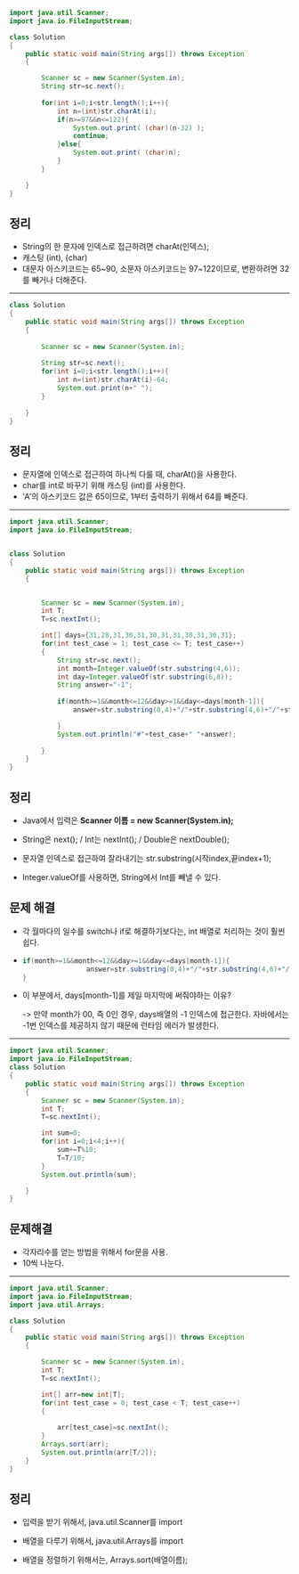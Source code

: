 ```java
import java.util.Scanner;
import java.io.FileInputStream;

class Solution
{
	public static void main(String args[]) throws Exception
	{

		Scanner sc = new Scanner(System.in);
		String str=sc.next();
        
        for(int i=0;i<str.length();i++){
            int n=(int)str.charAt(i);
            if(n>=97&&n<=122){
                System.out.print( (char)(n-32) );
                continue;
            }else{
                System.out.print( (char)n);
            }
        }

	}
}
```

## 정리

* String의 한 문자에 인덱스로 접근하려면 charAt(인덱스);
* 캐스팅 (int), (char)
* 대문자 아스키코드는 65~90, 소문자 아스키코드는 97~122이므로, 변환하려면 32를 빼거나 더해준다.



---



```java
class Solution
{
	public static void main(String args[]) throws Exception
	{
				
		Scanner sc = new Scanner(System.in);
		
		String str=sc.next();
        for(int i=0;i<str.length();i++){
            int n=(int)str.charAt(i)-64;
            System.out.print(n+" ");
        }
		
	}
}
```

## 정리

* 문자열에 인덱스로 접근하여 하나씩 다룰 때, charAt()을 사용한다.
* char를 int로 바꾸기 위해 캐스팅 (int)를 사용한다.
* 'A'의 아스키코드 값은 65이므로, 1부터 출력하기 위해서 64를 빼준다.



---



```java
import java.util.Scanner;
import java.io.FileInputStream;


class Solution
{
	public static void main(String args[]) throws Exception
	{


		Scanner sc = new Scanner(System.in);
		int T;
		T=sc.nextInt();

		int[] days={31,28,31,30,31,30,31,31,30,31,30,31};
		for(int test_case = 1; test_case <= T; test_case++)
		{	
			String str=sc.next(); 
            int month=Integer.valueOf(str.substring(4,6));
            int day=Integer.valueOf(str.substring(6,8));
			String answer="-1";
	
            if(month>=1&&month<=12&&day>=1&&day<=days[month-1]){
                answer=str.substring(0,4)+"/"+str.substring(4,6)+"/"+str.substring(6,8);    

            }
         	System.out.println("#"+test_case+" "+answer);
            
		}
	}
}
```



## 정리

* Java에서 입력은 **Scanner 이름 = new Scanner(System.in);**

* String은 next(); / Int는 nextInt(); / Double은 nextDouble();
* 문자열 인덱스로 접근하여 잘라내기는 str.substring(시작index,끝index+1);
* Integer.valueOf를 사용하면, String에서 Int를 빼낼 수 있다.





## 문제 해결

* 각 월마다의 일수를 switch나 if로 해결하기보다는, int 배열로 처리하는 것이 훨씬 쉽다.

* ```java
  if(month>=1&&month<=12&&day>=1&&day<=days[month-1]){
                  answer=str.substring(0,4)+"/"+str.substring(4,6)+"/"+str.substring(6,8);    
  }
  ```

* 이 부분에서, days[month-1]를 제일 마지막에 써줘야하는 이유? 

  -> 만약 month가 00, 즉 0인 경우, days배열의 -1 인덱스에 접근한다. 자바에서는 -1번 인덱스를 제공하지 않기 때문에 런타임 에러가 발생한다.



---



````java
import java.util.Scanner;
import java.io.FileInputStream;
class Solution
{
	public static void main(String args[]) throws Exception
	{
		Scanner sc = new Scanner(System.in);
		int T;
		T=sc.nextInt();

		int sum=0;
        for(int i=0;i<4;i++){
            sum+=T%10;
            T=T/10;
        }   
        System.out.println(sum);     

	}
}
````



## 문제해결

* 각자리수를 얻는 방법을 위해서 for문을 사용.
* 10씩 나눈다.



---



```java
import java.util.Scanner;
import java.io.FileInputStream;
import java.util.Arrays;

class Solution
{
	public static void main(String args[]) throws Exception
	{

		Scanner sc = new Scanner(System.in);
		int T;
		T=sc.nextInt();

		int[] arr=new int[T];
		for(int test_case = 0; test_case < T; test_case++)
		{
		
			arr[test_case]=sc.nextInt();	
		}
        Arrays.sort(arr);
        System.out.println(arr[T/2]);
	}
}
```

## 정리

* 입력을 받기 위해서, java.util.Scanner를 import
* 배열을 다루기 위해서, java.util.Arrays를 import

* 배열을 정렬하기 위해서는, Arrays.sort(배열이름);

